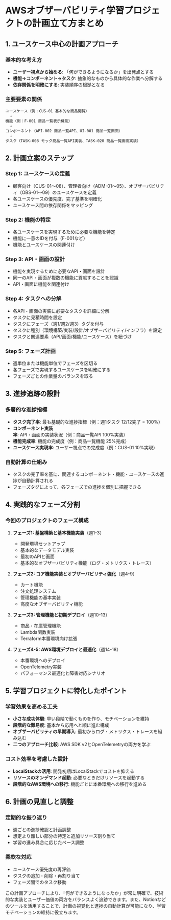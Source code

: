 # AWSオブザーバビリティ学習プロジェクトの計画立て方まとめ

## 1. ユースケース中心の計画アプローチ

### 基本的な考え方

- **ユーザー視点から始める**: 「何ができるようになるか」を出発点とする
- **機能→コンポーネント→タスク**: 抽象的なものから具体的な作業へ分解する
- **依存関係を明確にする**: 実装順序の根拠となる

### 主要要素の関係

```
ユースケース（例：CUS-01 基本的な商品閲覧）
  ↓
機能（例：F-001 商品一覧表示機能）
  ↓
コンポーネント（API-002 商品一覧API、UI-001 商品一覧画面）
  ↓
タスク（TASK-008 モック商品一覧API実装、TASK-020 商品一覧画面実装）
```

## 2. 計画立案のステップ

### Step 1: ユースケースの定義

- 顧客向け（CUS-01〜08）、管理者向け（ADM-01〜05）、オブザーバビリティ（OBS-01〜09）のユースケースを定義
- 各ユースケースの優先度、完了基準を明確化
- ユースケース間の依存関係をマッピング

### Step 2: 機能の特定

- 各ユースケースを実現するために必要な機能を特定
- 機能に一意のIDを付与（F-001など）
- 機能とユースケースの関連付け

### Step 3: API・画面の設計

- 機能を実現するために必要なAPI・画面を設計
- 同一のAPI・画面が複数の機能に貢献することを認識
- API・画面に機能を関連付け

### Step 4: タスクへの分解

- 各API・画面の実装に必要なタスクを詳細に分解
- タスクに見積時間を設定
- タスクにフェーズ（週1/週2/週3）タグを付与
- タスクに種別（環境構築/実装/設計/オブザーバビリティ/インフラ）を設定
- タスクと関連要素（API/画面/機能/ユースケース）を紐づけ

### Step 5: フェーズ計画

- 週単位または機能単位でフェーズを区切る
- 各フェーズで実現するユースケースを明確にする
- フェーズごとの作業量のバランスを取る

## 3. 進捗追跡の設計

### 多層的な進捗指標

- **タスク完了率**: 最も基礎的な進捗指標（例：週1タスク 12/12完了 = 100%）
- **コンポーネント実装率**: API・画面の実装状況（例：商品一覧API 100%実装）
- **機能完成率**: 機能の完成度（例：商品一覧機能 25%完成）
- **ユースケース実現率**: ユーザー視点での完成度（例：CUS-01 10%実現）

### 自動計算の仕組み

- タスクの完了率を基に、関連するコンポーネント・機能・ユースケースの進捗が自動計算される
- フェーズタグによって、各フェーズでの進捗を個別に把握できる

## 4. 実践的なフェーズ分割

### 今回のプロジェクトのフェーズ構成

1. **フェーズ1: 基盤構築と基本機能実装**（週1-3）
   - 開発環境セットアップ
   - 基本的なデータモデル実装
   - 最初のAPIと画面
   - 基本的なオブザーバビリティ機能（ログ・メトリクス・トレース）

2. **フェーズ2: コア機能実装とオブザーバビリティ強化**（週4-9）
   - カート機能
   - 注文処理システム
   - 管理機能の基本実装
   - 高度なオブザーバビリティ機能

3. **フェーズ3: 管理機能と初期デプロイ**（週10-13）
   - 商品・在庫管理機能
   - Lambda関数実装
   - Terraform本番環境向け拡張

4. **フェーズ4-5: AWS環境デプロイと最適化**（週14-18）
   - 本番環境へのデプロイ
   - OpenTelemetry実装
   - パフォーマンス最適化と障害対応シナリオ

## 5. 学習プロジェクトに特化したポイント

### 学習効果を高める工夫

- **小さな成功体験**: 早い段階で動くものを作り、モチベーションを維持
- **段階的な難易度**: 基本から応用へと順に進む構成
- **オブザーバビリティの早期導入**: 最初からログ・メトリクス・トレースを組み込む
- **二つのアプローチ比較**: AWS SDK v2とOpenTelemetryの両方を学ぶ

### コスト効率を考慮した設計

- **LocalStackの活用**: 開発初期はLocalStackでコストを抑える
- **リソースのオンデマンド起動**: 必要なときだけリソースを起動する
- **段階的なAWS環境への移行**: 機能ごとに本番環境への移行を進める

## 6. 計画の見直しと調整

### 定期的な振り返り

- 週ごとの進捗確認と計画調整
- 想定より難しい部分の特定と追加リソース割り当て
- 学習の進み具合に応じたペース調整

### 柔軟な対応

- ユースケース優先度の再評価
- タスクの追加・削除・再割り当て
- フェーズ間でのタスク移動

この計画アプローチにより、「何ができるようになったか」が常に明確で、技術的な実装とユーザー価値の両方をバランスよく追跡できます。また、Notionなどのツールを活用することで、計画の視覚化と進捗の自動計算が可能になり、学習モチベーションの維持に役立ちます。
